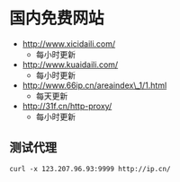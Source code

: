 # 国内免费网站

* http://www.xicidaili.com/
  * 每小时更新
* http://www.kuaidaili.com/
  * 每小时更新
* http://www.66ip.cn/areaindex\_1/1.html
  * 每天更新
* http://31f.cn/http-proxy/
  * 每小时更新


## 测试代理

```shell
curl -x 123.207.96.93:9999 http://ip.cn/
```

